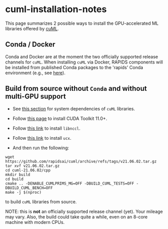 # cuml-installation-notes

This page summarizes 2 possible ways to install the GPU-accelerated ML libraries
offered by [cuML](https://github.com/rapidsai/cuml).

## Conda / Docker

Conda and Docker are at the moment the two officially supported release channels
for `cuML`. When installing `cuML` via Docker, RAPIDS components will be
installed from published Conda packages to the 'rapids' Conda environment (e.g.,
see
[here](https://github.com/rapidsai/docker/blob/branch-21.08/generated-dockerfiles/rapidsai-core_centos8-base.Dockerfile#L42-L43)).

## Build from source without `Conda` and without multi-GPU support

- See [this section](https://github.com/rapidsai/cuml/tree/branch-21.08/cpp#setup)
  for system dependencies of `cuML` libraries.

- Follow [this page](https://developer.nvidia.com/cuda-downloads) to install CUDA
  Toolkit 11.0+.

- Follow [this link](https://developer.nvidia.com/nccl/nccl-download) to install
  `libnccl`.

- Follow [this link](https://github.com/openucx/ucx/releases/tag/v1.10.1) to
  install `ucx`.

- And then run the following:

```
wget https://github.com/rapidsai/cuml/archive/refs/tags/v21.06.02.tar.gz
tar xvf v21.06.02.tar.gz
cd cuml-21.06.02/cpp
mkdir build
cd build
cmake .. -DENABLE_CUMLPRIMS_MG=OFF -DBUILD_CUML_TESTS=OFF -DBUILD_CUML_BENCH=OFF
make -j $(nproc)
```

to build `cuML` libraries from source.

NOTE: this is **not** an officially supported release channel (yet). Your
mileage may vary. Also, the build could take quite a while, even on an
8-core machine with modern CPUs.
